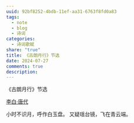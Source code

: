```yaml
---
uuid: 92bf8252-4bdb-11ef-aa31-6763f8fd0a83
tags:
  - note
  - blog
  - 诗词
categories:
  - 诗词歌赋
share: "true"
title: 《古朗月行》节选
date: 2024-07-27
comments: true
description: 
---
```


《古朗月行》节选

[李白·唐代](2%20Aera/人物/古代/李白·唐代.md)

小时不识月，呼作白玉盘。
又疑瑶台镜，飞在青云端。
